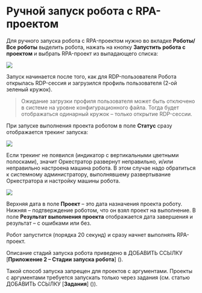 # Ручной запуск робота с RPA-проектом

Для ручного запуска робота с RPA-проектом нужно во вкладке **Роботы/Все роботы** выделить робота, нажать на кнопку **Запустить робота с проектом** и выбрать RPA-проект из выпадающего списка:

![](../../../orchestrator-new/resources/orchestrator-user/manual-robot-start1.PNG)

Запуск начинается после того, как для RDP-пользователя Робота открылась RDP-сессия и загрузился профиль пользователя (2-ой зеленый кружок). 

> Ожидание загрузки профиля пользователя может быть отключено в системе на уровне конфигурационного файла. Тогда будет отображаться одинарный кружок – только открытие RDP-сессии.

При запуске выполнения проекта роботом в поле **Статус** сразу отображается трекинг запуска:

![](../../../orchestrator-new/resources/orchestrator-user/manual-robot-start2.PNG)

Если трекинг не появился (индикатор с вертикальными цветными полосками), значит Оркестратор развернут неправильно, и/или неправильно настроена машина робота. В этом случае надо обратиться к системному администратору, выполнявшему развертывание Оркестратора и настройку машины робота.

![](../../../orchestrator-new/resources/orchestrator-user/manual-robot-start3.PNG)

Верхняя дата в поле **Проект** – это дата назначения проекта роботу.   
Нижняя – подтверждение роботом, что он взял проект на выполнение. В поле **Результат выполнения проекта** отображается дата завершения и результат – с ошибками или без.  

Робот запустится (порядка 20 секунд) и сразу начнет выполнять RPA-проект.

Описание стадий запуска робота приведено в ДОБАВИТЬ ССЫЛКУ [**Приложение 2 – Стадии запуска робота**] ().

Такой способ запуска запрещен для проектов с аргументами. Проекты с аргументами требуется запускать только через задания (см. статью ДОБАВИТЬ ССЫЛКУ [**Задания**] ()).

